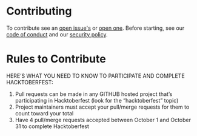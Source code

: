 # Contributing

To contribute see an [open issue's](https://github.com/OctobearHub/octobear.org/issues) or [open one](https://github.com/OctobearHub/octobear.org/issues/new/choose).
Before starting, see our [code of conduct](https://github.com/OctobearHub/octobear.org/blob/main/CODE_OF_CONDUCT.md) and our [security policy](https://github.com//OctobearHub/octobear.org/security/policy).

# Rules to Contribute

HERE’S WHAT YOU NEED TO KNOW TO PARTICIPATE AND COMPLETE HACKTOBERFEST:

1. Pull requests can be made in any GITHUB hosted project that’s participating in Hacktoberfest (look for the “hacktoberfest” topic)
2. Project maintainers must accept your pull/merge requests for them to count toward your total
3. Have 4 pull/merge requests accepted between October 1 and October 31 to complete Hacktoberfest
